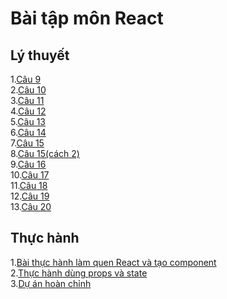 # Bài tập môn React
## Lý thuyết
1.[Câu 9](https://codepen.io/PhamMinhTri20/pen/JjZKNKM)<br>
2.[Câu 10](https://codepen.io/PhamMinhTri20/pen/BaVzZoz)<br>
3.[Câu 11](https://codepen.io/PhamMinhTri20/pen/zYaBzvJ)<br>
4.[Câu 12](https://codepen.io/PhamMinhTri20/pen/rNKjEQG)<br>
5.[Câu 13](https://codepen.io/PhamMinhTri20/pen/gOKmqxx)<br>
6.[Câu 14](https://codepen.io/PhamMinhTri20/pen/LYrWqZE)<br>
7.[Câu 15](https://codepen.io/PhamMinhTri20/pen/gOKmqMm)<br>
8.[Câu 15(cách 2)](https://codepen.io/PhamMinhTri20/pen/WNygWQW)<br>
9.[Câu 16](https://codepen.io/PhamMinhTri20/pen/abKLVvM)<br>
10.[Câu 17](https://codepen.io/PhamMinhTri20/pen/QWxmVBQ)<br>
11.[Câu 18](#)<br>
12.[Câu 19](#)<br>
13.[Câu 20](#)<br>
## Thực hành
1.[Bài thực hành làm quen React và tạo component](https://codesandbox.io/s/web-design-ujv638)<br>
2.[Thực hành dùng props và state](https://codesandbox.io/s/thuc-hanh-dung-props-va-state-1f3osb)<br>
3.[Dự án hoàn chỉnh](https://codesandbox.io/s/du-an-hoan-chinh-6ky5hc)
